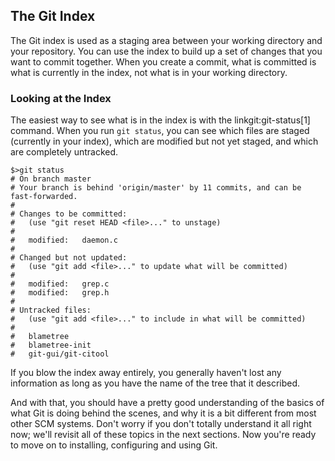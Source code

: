 ## The Git Index ##

The Git index is used as a staging area between your working directory 
and your repository.  You can use the index to build up a set of changes
that you want to commit together.  When you create a commit, what is committed
is what is currently in the index, not what is in your working directory.

### Looking at the Index ###

The easiest way to see what is in the index is with the linkgit:git-status[1]
command.  When you run `git status`, you can see which files are staged
(currently in your index), which are modified but not yet staged, and which
are completely untracked.

    $>git status
    # On branch master
    # Your branch is behind 'origin/master' by 11 commits, and can be fast-forwarded.
    #
    # Changes to be committed:
    #   (use "git reset HEAD <file>..." to unstage)
    #
    #	modified:   daemon.c
    #
    # Changed but not updated:
    #   (use "git add <file>..." to update what will be committed)
    #
    #	modified:   grep.c
    #	modified:   grep.h
    #
    # Untracked files:
    #   (use "git add <file>..." to include in what will be committed)
    #
    #	blametree
    #	blametree-init
    #	git-gui/git-citool

If you blow the index away entirely, you generally haven't lost any
information as long as you have the name of the tree that it described.

And with that, you should have a pretty good understanding of the basics of 
what Git is doing behind the scenes, and why it is a bit different from most
other SCM systems.  Don't worry if you don't totally understand it all right 
now; we'll revisit all of these topics in the next sections. Now you're ready 
to move on to installing, configuring and using Git.  
